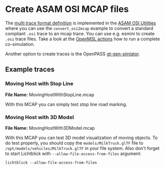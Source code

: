 # Create ASAM OSI MCAP files

The [multi trace format definition](https://github.com/OpenSimulationInterface/open-simulation-interface/pull/841) is implemented in the [ASAM OSI Utilities](https://github.com/Lichtblick-Suite/asam-osi-utilities/tree/main/examples) where you can use the `convert_osi2mcap` example to convert a standard compliant `.osi` trace to an mcap trace.
You can use e.g. esmini to create `.osi` trace files.
Take a look at the [OpenMSL actions](https://github.com/openMSL/sl-1-0-sensor-model-repository-template/tree/main/test/integration/003_output_osi_fields) how to run a complete co-simulation.

Another option to create traces is the OpenPASS [gt-gen-simlator](https://gitlab.eclipse.org/eclipse/openpass/gt-gen-simulator).

## Example traces

### Moving Host with Stop Line

**File Name:** MovingHostWithStopLine.mcap

With this MCAP you can simply test stop line road marking.

### Moving Host with 3D Model

**File Name:** MovingHostWith3DModel.mcap

With this MCAP you can test 3D model visualization of moving objects. To do test properly, you should copy the `models/MilkTruck.glTF` file to `/opt/models/vehicles/MilkTruck.glTF` in your file system. Also don't forget to start Lichtblick with `--allow-file-access-from-files` argument:

```
lichtblick --allow-file-access-from-files
```
